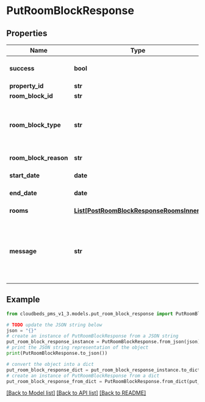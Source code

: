 # PutRoomBlockResponse


## Properties

Name | Type | Description | Notes
------------ | ------------- | ------------- | -------------
**success** | **bool** | Returns if the request could be completed | [optional] 
**property_id** | **str** | Property ID | [optional] 
**room_block_id** | **str** | Room block ID | [optional] 
**room_block_type** | **str** | Room block type. ‘blocked’ - Room block. ‘out_of_service’ - Out of service block | [optional] 
**room_block_reason** | **str** | Room block reason | [optional] 
**start_date** | **date** | Room block start date | [optional] 
**end_date** | **date** | Room block end date | [optional] 
**rooms** | [**List[PostRoomBlockResponseRoomsInner]**](PostRoomBlockResponseRoomsInner.md) | All rooms for room block | [optional] 
**message** | **str** | To be used in case any error occurs (if success &#x3D; false).  If success &#x3D; true, it does not exist. | [optional] 

## Example

```python
from cloudbeds_pms_v1_3.models.put_room_block_response import PutRoomBlockResponse

# TODO update the JSON string below
json = "{}"
# create an instance of PutRoomBlockResponse from a JSON string
put_room_block_response_instance = PutRoomBlockResponse.from_json(json)
# print the JSON string representation of the object
print(PutRoomBlockResponse.to_json())

# convert the object into a dict
put_room_block_response_dict = put_room_block_response_instance.to_dict()
# create an instance of PutRoomBlockResponse from a dict
put_room_block_response_from_dict = PutRoomBlockResponse.from_dict(put_room_block_response_dict)
```
[[Back to Model list]](../README.md#documentation-for-models) [[Back to API list]](../README.md#documentation-for-api-endpoints) [[Back to README]](../README.md)



